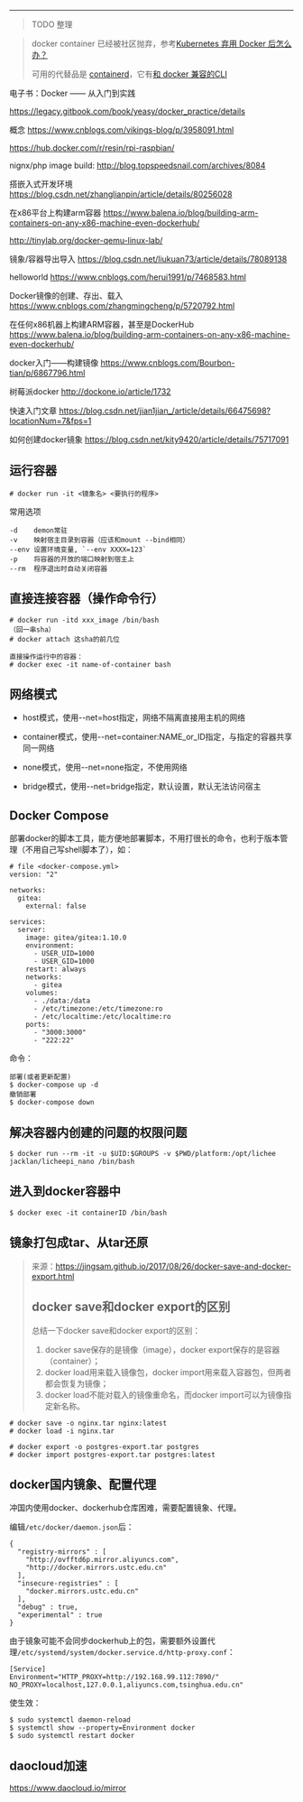 ---

> TODO 整理

> docker container 已经被社区抛弃，参考[Kubernetes 弃用 Docker 后怎么办？](https://www.infoq.cn/article/47hcixefry1cetbzugwd)
>
> 可用的代替品是  [containerd](https://containerd.io/)，它有[和 docker 兼容的CLI](https://github.com/containerd/nerdctl)



电子书：Docker —— 从入门到实践

https://legacy.gitbook.com/book/yeasy/docker_practice/details

概念
https://www.cnblogs.com/vikings-blog/p/3958091.html


https://hub.docker.com/r/resin/rpi-raspbian/

nignx/php image build:
http://blog.topspeedsnail.com/archives/8084

搭嵌入式开发环境
https://blog.csdn.net/zhanglianpin/article/details/80256028

在x86平台上构建arm容器
https://www.balena.io/blog/building-arm-containers-on-any-x86-machine-even-dockerhub/

http://tinylab.org/docker-qemu-linux-lab/

镜象/容器导出导入
https://blog.csdn.net/liukuan73/article/details/78089138

helloworld
https://www.cnblogs.com/herui1991/p/7468583.html

Docker镜像的创建、存出、载入
https://www.cnblogs.com/zhangmingcheng/p/5720792.html

在任何x86机器上构建ARM容器，甚至是DockerHub
https://www.balena.io/blog/building-arm-containers-on-any-x86-machine-even-dockerhub/

docker入门——构建镜像
https://www.cnblogs.com/Bourbon-tian/p/6867796.html

树莓派docker
http://dockone.io/article/1732

快速入门文章
https://blog.csdn.net/jian1jian_/article/details/66475698?locationNum=7&fps=1

如何创建docker镜象
https://blog.csdn.net/kity9420/article/details/75717091



## 运行容器

```
# docker run -it <镜象名> <要执行的程序>
```

常用选项

```
-d    demon常驻
-v    映射宿主目录到容器（应该和mount --bind相同）
--env 设置环境变量, `--env XXXX=123`
-p    将容器的开放的端口映射到宿主上
--rm  程序退出时自动关闭容器
```

## 直接连接容器（操作命令行）

```
# docker run -itd xxx_image /bin/bash
（回一串sha）
# docker attach 这sha的前几位

直接操作运行中的容器：
# docker exec -it name-of-container bash
```



## 网络模式

* host模式，使用--net=host指定，网络不隔离直接用主机的网络

* container模式，使用--net=container:NAME_or_ID指定，与指定的容器共享同一网络
* none模式，使用--net=none指定，不使用网络

* bridge模式，使用--net=bridge指定，默认设置，默认无法访问宿主


## Docker Compose

部署docker的脚本工具，能方便地部署脚本，不用打很长的命令，也利于版本管理（不用自己写shell脚本了），如：

```
# file <docker-compose.yml>
version: "2"

networks:
  gitea:
    external: false

services:
  server:
    image: gitea/gitea:1.10.0
    environment:
      - USER_UID=1000
      - USER_GID=1000
    restart: always
    networks:
      - gitea
    volumes:
      - ./data:/data
      - /etc/timezone:/etc/timezone:ro
      - /etc/localtime:/etc/localtime:ro
    ports:
      - "3000:3000"
      - "222:22"
```

命令：

```
部署(或者更新配置)
$ docker-compose up -d
撤销部署
$ docker-compose down
```



## 解决容器内创建的问题的权限问题



```
$ docker run --rm -it -u $UID:$GROUPS -v $PWD/platform:/opt/lichee jacklan/licheepi_nano /bin/bash
```



## 进入到docker容器中

```
$ docker exec -it containerID /bin/bash
```



## 镜象打包成tar、从tar还原

> 来源：https://jingsam.github.io/2017/08/26/docker-save-and-docker-export.html
>
> ## docker save和docker export的区别
>
> 总结一下docker save和docker export的区别：
>
> 1. docker save保存的是镜像（image），docker export保存的是容器（container）；
> 2. docker load用来载入镜像包，docker import用来载入容器包，但两者都会恢复为镜像；
> 3. docker load不能对载入的镜像重命名，而docker import可以为镜像指定新名称。



```
# docker save -o nginx.tar nginx:latest
# docker load -i nginx.tar
```



```
# docker export -o postgres-export.tar postgres
# docker import postgres-export.tar postgres:latest
```



## docker国内镜象、配置代理

冲国内使用docker、dockerhub仓库困难，需要配置镜象、代理。

编辑`/etc/docker/daemon.json`后：

```
{
  "registry-mirrors" : [
    "http://ovfftd6p.mirror.aliyuncs.com",
    "http://docker.mirrors.ustc.edu.cn"
  ],
  "insecure-registries" : [
    "docker.mirrors.ustc.edu.cn"
  ],
  "debug" : true,
  "experimental" : true
}
```

由于镜象可能不会同步dockerhub上的包，需要额外设置代理`/etc/systemd/system/docker.service.d/http-proxy.conf`：

```
[Service]
Environment="HTTP_PROXY=http://192.168.99.112:7890/" NO_PROXY=localhost,127.0.0.1,aliyuncs.com,tsinghua.edu.cn"
```

使生效：

```
$ sudo systemctl daemon-reload
$ systemctl show --property=Environment docker
$ sudo systemctl restart docker
```

## daocloud加速

https://www.daocloud.io/mirror

